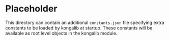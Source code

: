 # Placeholder

This directory can contain an additional `constants.json` file specifying extra constants to be loaded by kongalib at startup. These constants will be available as root level objects in the kongalib module.
